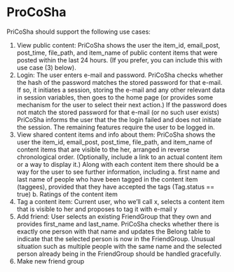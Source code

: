 # ProCoSha
PriCoSha should support the following use cases:
1. View public content: PriCoSha shows the user the item_id, email_post, post_time,
file_path, and item_name of public content items that were posted within the last 24
hours. (If you prefer, you can include this with use case (3) below).
2. Login: The user enters e-mail and password. PriCoSha checks whether the hash of the
password matches the stored password for that e-mail. If so, it initiates a session, storing
the e-mail and any other relevant data in session variables, then goes to the home page
(or provides some mechanism for the user to select their next action.) If the password
does not match the stored password for that e-mail (or no such user exists) PriCoSha
informs the user that the the login failed and does not initiate the session.
The remaining features require the user to be logged in.
3. View shared content items and info about them: PriCoSha shows the user the
item_id, email_post, post_time, file_path, and item_name of content items that are
visible to the her, arranged in reverse chronological order. (Optionally, include a link to
an actual content item or a way to display it.)
Along with each content item there should be a way for the user to see further
information, including
a. first name and last name of people who have been tagged in the content item
(taggees), provided that they have accepted the tags (Tag.status == true)
b. Ratings of the content item
6. Tag a content item: Current user, who we’ll call x, selects a content item that is visible
to her and proposes to tag it with e-mail y
7. Add friend: User selects an existing FriendGroup that they own and provides first_name
and last_name. PriCoSha checks whether there is exactly one person with that name
and updates the Belong table to indicate that the selected person is now in the
FriendGroup. Unusual situation such as multiple people with the same name and the
selected person already being in the FriendGroup should be handled gracefully.
8. Make new friend group
